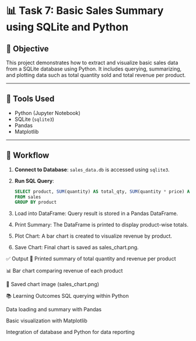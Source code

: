 # 📊 Task 7: Basic Sales Summary using SQLite and Python

## 🎯 Objective
This project demonstrates how to extract and visualize basic sales data from a SQLite database using Python. It includes querying, summarizing, and plotting data such as total quantity sold and total revenue per product.

---

## 🧰 Tools Used
- Python (Jupyter Notebook)
- SQLite (`sqlite3`)
- Pandas
- Matplotlib

---

## 🔄 Workflow
1. **Connect to Database**: `sales_data.db` is accessed using `sqlite3`.
2. **Run SQL Query**:
   ```sql
   SELECT product, SUM(quantity) AS total_qty, SUM(quantity * price) AS revenue
   FROM sales
   GROUP BY product
3.  Load into DataFrame: Query result is stored in a Pandas DataFrame.

4. Print Summary: The DataFrame is printed to display product-wise totals.

5. Plot Chart: A bar chart is created to visualize revenue by product.

6. Save Chart: Final chart is saved as sales_chart.png.

✅ Output
📄 Printed summary of total quantity and revenue per product

📊 Bar chart comparing revenue of each product

💾 Saved chart image (sales_chart.png)

📚 Learning Outcomes
SQL querying within Python

Data loading and summary with Pandas

Basic visualization with Matplotlib

Integration of database and Python for data reporting

